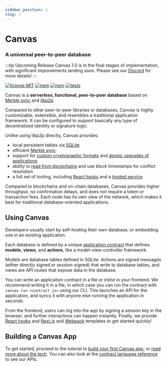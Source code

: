 ```yaml
---
sidebar_position: 1
slug: /
---
```


# Canvas

### A universal peer-to-peer database

:::tip Upcoming Release
Canvas 1.0 is in the final stages of implementation, with significant improvements landing soon.
Please see our [Discord](https://discord.gg/HZQuC9QEqN) for more details!
:::
<br/>

[![license MIT](https://img.shields.io/badge/License-MIT-brightgreen.svg)](https://opensource.org/licenses/MIT) [![npm](https://img.shields.io/npm/v/@canvas-js/core?color=33cd56&logo=npm)](https://www.npmjs.com/package/@canvas-js/core) [![npm](https://img.shields.io/github/last-commit/canvasxyz/canvas?color=33cd56&logo=github)](https://github.com/canvasxyz/canvas/tree/main/packages/core) [![tests](https://github.com/canvasxyz/canvas/actions/workflows/ci.yml/badge.svg)](https://github.com/canvasxyz/canvas/actions/workflows/ci.yml)

Canvas is a **serverless, functional, peer-to-peer database** based on
[Merkle
sync](https://joelgustafson.com/posts/2023-05-04/merklizing-the-key-value-store-for-fun-and-profit)
and [libp2p](https://libp2p.io).

Compared to other peer-to-peer libraries or databases, Canvas is
highly customizable, extensible, and resembles a traditional
application framework. It can be configured to support basically any
type of decentralized identity or signature logic.

Unlike using libp2p directly, Canvas provides:

* local persistent tables via [SQLite](https://www.sqlite.org/index.html)
* efficient [Merkle sync](https://github.com/canvasxyz/okra#readme)
* support for [custom cryptographic formats](./docs/custom) and [atomic upgrades of applications](./docs/api#sources)
* ability to [read from blockchains](./docs/api#contracts) and use block timestamps for conflict resolution
* a full set of tooling, including [React hooks](./docs/canvas/packages/hooks) and a [hosted service](./docs/tutorial/canvas-hub)

Compared to blockchains and on-chain databases, Canvas provides higher
throughput, no confirmation delays, and does not require a token or
transaction fees. Each node has its own view of the network, which
makes it best for traditional database-oriented applications.

## Using Canvas

Developers usually start by self-hosting their own database, or
embedding one in an existing application.

Each database is defined by a unique [application
contract](./docs/tutorial/writing-a-canvas-contract) that defines
**models**, **views**, and **actions**, like a model-view-controller
framework.

Models are database tables defined in SQLite. Actions are signed
messages (either directly signed or session-signed) that write to
database tables, and views are API routes that expose data in the
database.

You can write an application contract in a file or inline in your
frontend. We recommend writing it in a file, in which case you can run
the contract with `canvas run <contract.js>` using our CLI.
This launches an API for the application, and syncs it with anyone else
running the application in seconds.

From the frontend, users can log into the app by signing a session key in
the browser, and further interactions can happen instantly. Finally,
we provide [React
hooks](https://www.npmjs.com/package/@canvas-js/hooks) and
[Next.js](https://github.com/canvasxyz/canvas/tree/main/examples/chat-next)
and
[Webpack](https://github.com/canvasxyz/canvas/tree/main/examples/chat-webpack)
templates to get started quickly!


## Building a Canvas App

To get started, proceed to the tutorial to [build your first Canvas
app](./docs/tutorial/writing-a-canvas-contract), or [read more about
the tech](./docs/architecture). You can also look at the
[contract language reference](./docs/api) to see our APIs.
